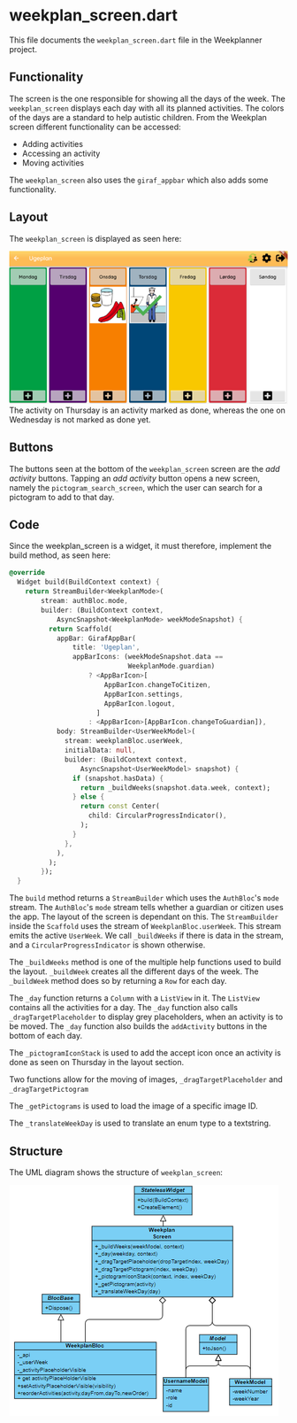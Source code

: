 # weekplan_screen.dart
This file documents the `weekplan_screen.dart` file in the Weekplanner project.

## Functionality
The screen is the one responsible for showing all the days of the week. The `weekplan_screen` displays each day with all its planned activities. The colors of the days are a standard to help autistic children. From the Weekplan screen different functionality can be accessed:

* Adding activities
* Accessing an activity
* Moving activities

The `weekplan_screen` also uses the `giraf_appbar` which also adds some functionality.

## Layout 
The `weekplan_screen` is displayed as seen here:

![Layout of the screen](../pictures/weekPlannerScreen.PNG) 
The activity on Thursday is an activity marked as done, whereas the one on Wednesday is not marked as done yet.

## Buttons
The buttons seen at the bottom of the `weekplan_screen` screen are the _add activity_ buttons. Tapping an _add activity_ button opens a new screen, namely the `pictogram_search_screen`, which the user can search for a pictogram to add to that day. 


## Code
Since the weekplan_screen is a widget, it must therefore, implement the build method, as seen here:

```dart
@override
  Widget build(BuildContext context) {
    return StreamBuilder<WeekplanMode>(
        stream: authBloc.mode,
        builder: (BuildContext context,
            AsyncSnapshot<WeekplanMode> weekModeSnapshot) {
          return Scaffold(
            appBar: GirafAppBar(
                title: 'Ugeplan',
                appBarIcons: (weekModeSnapshot.data == 
                              WeekplanMode.guardian)
                    ? <AppBarIcon>[
                        AppBarIcon.changeToCitizen,
                        AppBarIcon.settings,
                        AppBarIcon.logout,
                      ]
                    : <AppBarIcon>[AppBarIcon.changeToGuardian]),
            body: StreamBuilder<UserWeekModel>(
              stream: weekplanBloc.userWeek,
              initialData: null,
              builder: (BuildContext context,
                  AsyncSnapshot<UserWeekModel> snapshot) {
                if (snapshot.hasData) {
                  return _buildWeeks(snapshot.data.week, context);
                } else {
                  return const Center(
                    child: CircularProgressIndicator(),
                  );
                }
              },
            ),
          );
        });
  }
```

The `build` method returns a `StreamBuilder` which uses the `AuthBloc`'s `mode` stream. The `AuthBloc`'s `mode` stream tells whether a guardian or citizen uses the app. The layout of the screen is dependant on this. The `StreamBuilder` inside the `Scaffold` uses the stream of `WeekplanBloc.userWeek`. This stream emits the active `UserWeek`. We call `_buildWeeks` if there is data in the stream, and a `CircularProgressIndicator` is shown otherwise.

The `_buildWeeks` method is one of the multiple help functions used to build the layout. `_buildWeek` creates all the different days of the week. The `_buildWeek` method does so by returning a `Row` for each day.

The `_day` function returns a `Column` with a `ListView` in it. The `ListView` contains all the activities for a day. The `_day` function also calls `_dragTargetPlaceholder` to display grey placeholders, when an activity is to be moved. The `_day` function also builds the `addActivity` buttons in the bottom of each day.

The `_pictogramIconStack` is used to add the accept icon once an activity is done as seen on Thursday in the layout section.

Two functions allow for the moving of images, `_dragTargetPlaceholder` and `_dragTargetPictogram`

The `_getPictograms` is used to load the image of a specific image ID.

The `_translateWeekDay` is used to translate an enum type to a textstring. 

## Structure
The UML diagram shows the structure of `weekplan_screen`:

![The structure of](../pictures/WeekPlanScreen.png)
